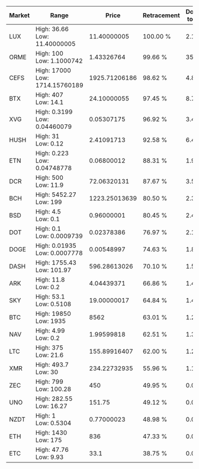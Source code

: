 | Market | Range | Price| Retracement | Doubles to 50% |
| --- | --- | --- | --- | --- |
| LUX | High: 36.66<br />Low: 11.40000005 | 11.40000005 | 100.00 % | 2.11 |
| ORME | High: 100<br />Low: 1.1000742 | 1.43326764 | 99.66 % | 35.27 |
| CEFS | High: 17000<br />Low: 1714.15760189 | 1925.71206186 | 98.62 % | 4.86 |
| BTX | High: 407<br />Low: 14.1 | 24.10000055 | 97.45 % | 8.74 |
| XVG | High: 0.3199<br />Low: 0.04460079 | 0.05307175 | 96.92 % | 3.43 |
| HUSH | High: 31<br />Low: 0.12 | 2.41091713 | 92.58 % | 6.45 |
| ETN | High: 0.223<br />Low: 0.04748778 | 0.06800012 | 88.31 % | 1.99 |
| DCR | High: 500<br />Low: 11.9 | 72.06320131 | 87.67 % | 3.55 |
| BCH | High: 5452.27<br />Low: 199 | 1223.25013639 | 80.50 % | 2.31 |
| BSD | High: 4.5<br />Low: 0.1 | 0.96000001 | 80.45 % | 2.40 |
| DOT | High: 0.1<br />Low: 0.0009739 | 0.02378386 | 76.97 % | 2.12 |
| DOGE | High: 0.01935<br />Low: 0.0007778 | 0.00548997 | 74.63 % | 1.83 |
| DASH | High: 1755.43<br />Low: 101.97 | 596.28613026 | 70.10 % | 1.56 |
| ARK | High: 11.8<br />Low: 0.2 | 4.04439371 | 66.86 % | 1.48 |
| SKY | High: 53.1<br />Low: 0.5108 | 19.00000017 | 64.84 % | 1.41 |
| BTC | High: 19850<br />Low: 1935 | 8562 | 63.01 % | 1.27 |
| NAV | High: 4.99<br />Low: 0.2 | 1.99599818 | 62.51 % | 1.30 |
| LTC | High: 375<br />Low: 21.6 | 155.89916407 | 62.00 % | 1.27 |
| XMR | High: 493.7<br />Low: 30 | 234.22732935 | 55.96 % | 1.12 |
| ZEC | High: 799<br />Low: 100.28 | 450 | 49.95 % | 0.00 |
| UNO | High: 282.55<br />Low: 16.27 | 151.75 | 49.12 % | 0.00 |
| NZDT | High: 1<br />Low: 0.5304 | 0.77000023 | 48.98 % | 0.00 |
| ETH | High: 1430<br />Low: 175 | 836 | 47.33 % | 0.00 |
| ETC | High: 47.76<br />Low: 9.93 | 33.1 | 38.75 % | 0.00 |
